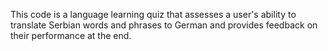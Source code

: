 This code is a language learning quiz that assesses a user's ability to translate Serbian words and phrases to German and provides feedback on their performance at the end.
